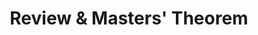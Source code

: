---
title: Review & Masters' Theorem
number: 10
time: 2022-02-04 12:00
location: Graham Hall 210
notes:
slides_pdf:
slide_ppt:
textbook:
---